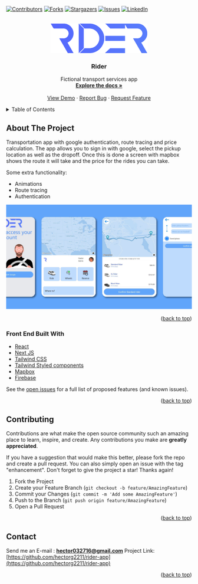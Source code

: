 <div id="top"></div>

[![Contributors][contributors-shield]][contributors-url]
[![Forks][forks-shield]][forks-url]
[![Stargazers][stars-shield]][stars-url]
[![Issues][issues-shield]][issues-url]
[![LinkedIn][linkedin-shield]][linkedin-url]

<!-- PROJECT LOGO -->
<br />
<div align="center">
  <a href="https://github.com/hectorg2211/rider-app">
    <img src="public/Full-rider.png" alt="Logo" height="80">
  </a>

<h3 align="center">Rider</h3>

  <p align="center">
    Fictional transport services app
    <br />
    <a href="https://github.com/hectorg2211/rider-app"><strong>Explore the docs »</strong></a>
    <br />
    <br />
    <a href="https://heythere-messaging.netlify.app">View Demo</a>
    ·
    <a href="https://github.com/hectorg2211/rider-app/issues">Report Bug</a>
    ·
    <a href="https://github.com/hectorg2211/rider-app/issues">Request Feature</a>
  </p>
</div>

<!-- TABLE OF CONTENTS -->
<details>
  <summary>Table of Contents</summary>
  <ol>
    <li>
      <a href="#about-the-project">About The Project</a>
      <ul>
        <li><a href="#built-with">Built With</a></li>
      </ul>
    </li>
    <li>
      <a href="#getting-started">Getting Started</a>
      <ul>
        <li><a href="#installation">Installation</a></li>
      </ul>
    </li>
    <li><a href="#contributing">Contributing</a></li>
    <li><a href="#contact">Contact</a></li>
  </ol>
</details>

<!-- ABOUT THE PROJECT -->

## About The Project

Transportation app with google authentication, route tracing and price calculation. The app allows you to sign in with google, select the pickup location as well as the dropoff. Once this is done a screen with mapbox shows the route it will take and the price for the rides you can take.

Some extra functionality:
- Animations
- Route tracing
- Authentication

[![Rider](https://github.com/hectorg2211/Rider-app/blob/main/Rider.jpg)](https://rider-app.netlify.app/)

<p align="right">(<a href="#top">back to top</a>)</p>

### Front End Built With

- [React](https://es.reactjs.org/)
- [Next JS](https://nextjs.org/)
- [Tailwind CSS](https://tailwindcss.com/)
- [Tailwind Styled components](https://www.npmjs.com/package/tailwind-styled-components)
- [Mapbox](https://www.mapbox.com/)
- [Firebase](https://firebase.google.com/?hl=es)

See the [open issues](https://github.com/hectorg2211/rider-app/issues) for a full list of proposed features (and known issues).

<p align="right">(<a href="#top">back to top</a>)</p>

<!-- CONTRIBUTING -->

## Contributing

Contributions are what make the open source community such an amazing place to learn, inspire, and create. Any contributions you make are **greatly appreciated**.

If you have a suggestion that would make this better, please fork the repo and create a pull request. You can also simply open an issue with the tag "enhancement".
Don't forget to give the project a star! Thanks again!

1. Fork the Project
2. Create your Feature Branch (`git checkout -b feature/AmazingFeature`)
3. Commit your Changes (`git commit -m 'Add some AmazingFeature'`)
4. Push to the Branch (`git push origin feature/AmazingFeature`)
5. Open a Pull Request

<p align="right">(<a href="#top">back to top</a>)</p>

<!-- CONTACT -->

## Contact

Send me an E-mail : **hector032716@gmail.com**
Project Link: [https://github.com/hectorg2211/rider-app](https://github.com/hectorg2211/rider-app)

<p align="right">(<a href="#top">back to top</a>)</p>

<!-- MARKDOWN LINKS & IMAGES -->
<!-- https://www.markdownguide.org/basic-syntax/#reference-style-links -->

[contributors-shield]: https://img.shields.io/github/contributors/hectorg2211/rider-app.svg?style=for-the-badge
[contributors-url]: https://github.com/hectorg2211/rider-app/graphs/contributors
[forks-shield]: https://img.shields.io/github/forks/hectorg2211/rider-app.svg?style=for-the-badge
[forks-url]: https://github.com/hectorg2211/rider-app/network/members
[stars-shield]: https://img.shields.io/github/stars/hectorg2211/rider-app.svg?style=for-the-badge
[stars-url]: https://github.com/hectorg2211/rider-app/stargazers
[issues-shield]: https://img.shields.io/github/issues/hectorg2211/rider-app.svg?style=for-the-badge
[issues-url]: https://github.com/hectorg2211/rider-app/issues
[license-shield]: https://img.shields.io/github/license/hectorg2211/rider-app.svg?style=for-the-badge
[license-url]: https://github.com/hectorg2211/rider-app/blob/master/LICENSE.txt
[linkedin-shield]: https://img.shields.io/badge/-LinkedIn-black.svg?style=for-the-badge&logo=linkedin&colorB=555
[linkedin-url]: https://linkedin.com/in/hector-garcia-698002188
[product-screenshot]: images/screenshot.png
